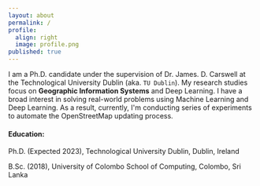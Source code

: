 ```yaml
---
layout: about
permalink: /
profile:
  align: right
  image: profile.png
published: true
---
```


I am a Ph.D. candidate under the supervision of Dr. James. D. Carswell at the Technological University Dublin (aka. `TU Dublin`). My research studies focus on **Geographic Information Systems** and Deep Learning.  I have a broad interest in solving real-world problems using Machine Learning and Deep Learning.  As a result, currently, I'm conducting series of experiments to automate the OpenStreetMap updating process.

#### Education:
Ph.D. (Expected 2023), Technological University Dublin, Dublin, Ireland


B.Sc. (2018), University of Colombo School of Computing, Colombo, Sri Lanka

